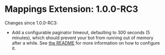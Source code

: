 # Mappings Extension: 1.0.0-RC3

Changes since 1.0.0-RC3:

* Add a configurable paginator timeout, defaulting to 300 seconds (5 minutes), which should prevent your bot from running out of memory after a while. See [the README](https://github.com/Kord-Extensions/ext-mappings#configuration) for more information on how to configure it.
